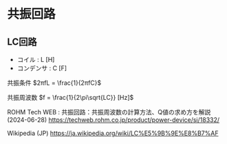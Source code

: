 # 共振回路

## LC回路
- コイル : L [H]
- コンデンサ : C [F]

共振条件
$2πfL = \frac{1}{2πfC}$

共振周波数
$f = \frac{1}{2\pi\sqrt{LC}} [Hz]$

ROHM Tech WEB : 共振回路：共振周波数の計算方法、Q値の求め方を解説 (2024-06-28)
https://techweb.rohm.co.jp/product/power-device/si/18332/

Wikipedia (JP)
https://ja.wikipedia.org/wiki/LC%E5%9B%9E%E8%B7%AF
